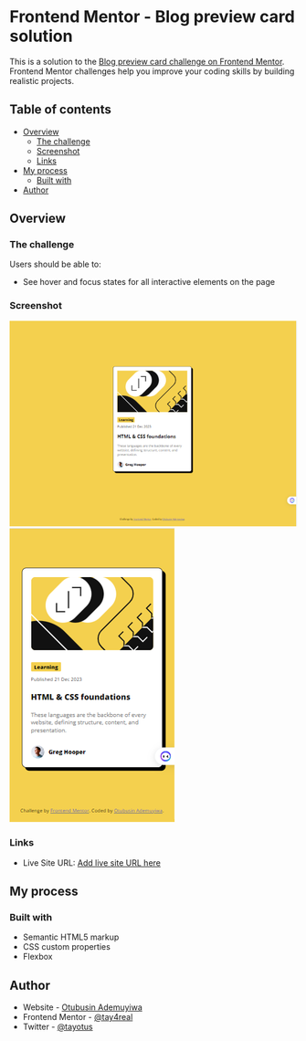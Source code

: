 # Frontend Mentor - Blog preview card solution

This is a solution to the [Blog preview card challenge on Frontend Mentor](https://www.frontendmentor.io/challenges/blog-preview-card-ckPaj01IcS). Frontend Mentor challenges help you improve your coding skills by building realistic projects. 

## Table of contents

- [Overview](#overview)
  - [The challenge](#the-challenge)
  - [Screenshot](#screenshot)
  - [Links](#links)
- [My process](#my-process)
  - [Built with](#built-with)
- [Author](#author)




## Overview

### The challenge

Users should be able to:

- See hover and focus states for all interactive elements on the page

### Screenshot

![](./desktop-view.jpg)
![](./mobile-view.jpg)


### Links

- Live Site URL: [Add live site URL here](https://blogcard.netlify.com)

## My process

### Built with

- Semantic HTML5 markup
- CSS custom properties
- Flexbox


## Author

- Website - [Otubusin Ademuyiwa](https://otubusinademuyiwa.netlify.app/)
- Frontend Mentor - [@tay4real](https://www.frontendmentor.io/profile/tay4real)
- Twitter - [@tayotus](https://twitter.com/tayotus)

